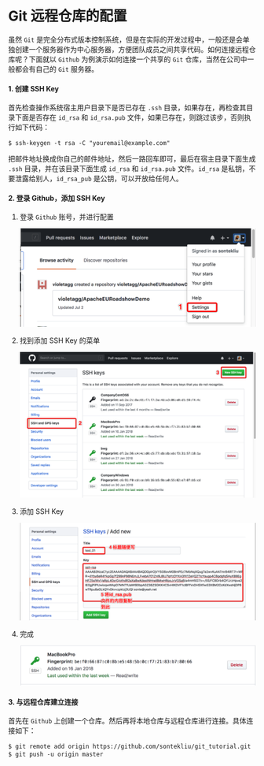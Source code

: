 # Git 远程仓库的配置

虽然 `Git` 是完全分布式版本控制系统，但是在实际的开发过程中，一般还是会单独创建一个服务器作为中心服务器，方便团队成员之间共享代码。如何连接远程仓库呢？下面就以 `Github` 为例演示如何连接一个共享的 `Git` 仓库，当然在公司中一般都会有自己的 `Git` 服务器。

#### 1. 创建 SSH Key

首先检查操作系统宿主用户目录下是否已存在 `.ssh` 目录，如果存在，再检查其目录下面是否存在 `id_rsa` 和 `id_rsa.pub` 文件，如果已存在，则跳过该步，否则执行如下代码：

```shell
$ ssh-keygen -t rsa -C "youremail@example.com"
```

把邮件地址换成你自己的邮件地址，然后一路回车即可，最后在宿主目录下面生成 `.ssh` 目录，并在该目录下面生成 `id_rsa` 和 `id_rsa.pub` 文件。`id_rsa` 是私钥，不要泄露给别人，`id_rsa_pub` 是公钥，可以开放给任何人。

#### 2. 登录 Github，添加 SSH Key

1. 登录 `Github` 账号，并进行配置

   ![Settings](../images/remote_config_01.png)

2. 找到添加 SSH Key 的菜单

   ![SSH Key](../images/remote_config_02.png)

3. 添加 SSH Key

   ![SSHKey](../images/remote_config_03.png)

4. 完成

   ![SSH_Config_Over](../images/remote_config_04.png)

#### 3. 与远程仓库建立连接

首先在 `Github` 上创建一个仓库。然后再将本地仓库与远程仓库进行连接。具体连接如下：

```shell
$ git remote add origin https://github.com/sontekliu/git_tutorial.git
$ git push -u origin master
```


